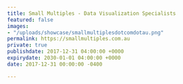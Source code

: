 ```yaml
---
title: Small Multiples - Data Visualization Specialists
featured: false
images:
- "/uploads/showcase/smallmultiplesdotcomdotau.png"
permalink: https://smallmultiples.com.au
private: true
publishdate: 2017-12-31 04:00:00 +0000
expirydate: 2030-01-01 04:00:00 +0000
date: 2017-12-31 00:00:00 -0400

---
```

